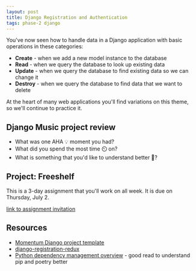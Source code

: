 ```yaml
---
layout: post
title: Django Registration and Authentication
tags: phase-2 django
---
```


You've now seen how to handle data in a Django application with basic operations in these categories:

* **Create** - when we add a new model instance to the database
* **Read** - when we query the database to look up existing data
* **Update** - when we query the database to find existing data so we can change it
* **Destroy** - when we query the database to find data that we want to delete

At the heart of many web applications you'll find variations on this theme, so we'll continue to practice it.

## Django Music project review

* What was one AHA 💡 moment you had?
* What did you spend the most time ⏲️ on?
* What is something that you'd like to understand better 🤔?

## Project: Freeshelf

This is a 3-day assignment that you'll work on all week. It is due on Thursday, July 2.

[link to assignment invitation](https://classroom.github.com/a/-3pW2eFp)

## Resources

* [Momentum Django project template](https://github.com/momentumlearn/django-project-template)
* [django-registration-redux](https://django-registration-redux.readthedocs.io/en/latest/index.html)
* [Python dependency management overview](https://modelpredict.com/python-dependency-management-tools) - good read to understand pip and poetry better
